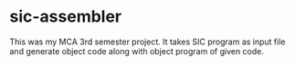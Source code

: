 # sic-assembler
This was my MCA 3rd semester project. It takes SIC program as input file and generate object code along with object program of given code.
